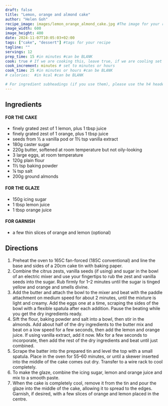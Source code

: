 ```yaml
---
draft: false
title: "Lemon, orange and almond cake"
author: "Helen Goh"
recipe_image: images/lemon_orange_almond_cake.jpg #The image for your recipe
image_width: 600
image_height: 400
date: 2024-11-07T10:05:03+02:00
tags: ["cake", "dessert"] #tags for your recipe
tagline: ""
servings: 12
prep_time: 15 #in minutes #can be BLANK
cook: true # If we are cooking this, leave true, if we are cooling set to false
cook_increment: minutes # set to minutes or hours
cook_time: 25 #in minutes or hours #can be BLANK
# calories:  #in kcal #can be BLANK

# For ingredient subheadings (if you use them), please use the h4 header.  For print view I have those elements targeted
---
```



## Ingredients

#### FOR THE CAKE
- finely grated zest of 1 lemon, plus 1 tbsp juice
- finely grated zest of 1 orange, plus 1 tbsp juice
- seeds from ½ a vanilla pod or 1½ tsp vanilla extract
- 180g caster sugar
- 220g butter, softened at room temperature but not oily-looking
- 3 large eggs, at room temperature
- 120g plain flour
- 1½ tsp baking powder
- ¼ tsp salt
- 200g ground almonds

#### FOR THE GLAZE
- 150g icing sugar
- 1 tbsp lemon juice
- 1 tbsp orange juice

#### FOR GARNISH
- a few thin slices of orange and lemon (optional)


## Directions

1. Preheat the oven to 165C fan-forced (185C conventional) and line the base and sides of a 20cm cake tin with baking paper.
2. Combine the citrus zests, vanilla seeds (if using) and sugar in the bowl of an electric mixer and use your fingertips to rub the zest and vanilla seeds into the sugar. Rub firmly for 1–2 minutes until the sugar is tinged yellow and orange and smells divine.
3. Add the butter and attach the bowl to the mixer and beat with the paddle attachment on medium speed for about 2 minutes, until the mixture is light and creamy. Add the eggs one at a time, scraping the sides of the bowl with a flexible spatula after each addition. Pause the beating while you get the dry ingredients ready.
4. Sift the flour, baking powder and salt into a bowl, then stir in the almonds. Add about half of the dry ingredients to the butter mix and beat on a low speed for a few seconds, then add the lemon and orange juice. If using vanilla extract, add it now. Mix for a few seconds to incorporate, then add the rest of the dry ingredients and beat until just combined.
5. Scrape the batter into the prepared tin and level the top with a small spatula. Place in the oven for 55–60 minutes, or until a skewer inserted into the middle of the cake comes out dry. Transfer to a wire rack to cool completely.
6. To make the glaze, combine the icing sugar, lemon and orange juice and mix to a smooth paste.
7. When the cake is completely cool, remove it from the tin and pour the glaze into the middle of the cake, allowing it to spread to the edges. Garnish, if desired, with a few slices of orange and lemon placed in the centre.
